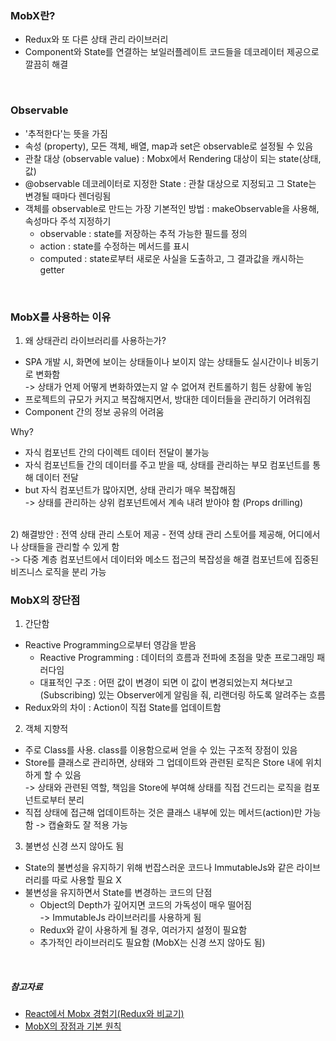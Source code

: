### MobX란?
- Redux와 또 다른 상태 관리 라이브러리
- Component와 State를 연결하는 보일러플레이트 코드들을 데코레이터 제공으로 깔끔히 해결

<br>

### Observable
- '추적한다'는 뜻을 가짐
- 속성 (property), 모든 객체, 배열, map과 set은 observable로 설정될 수 있음
- 관찰 대상 (observable value) : Mobx에서 Rendering 대상이 되는 state(상태, 값)
- @observable 데코레이터로 지정한 State : 관찰 대상으로 지정되고 그 State는 변경될 때마다 렌더링됨
- 객체를 observable로 만드는 가장 기본적인 방법 : makeObservable을 사용해, 속성마다 주석 지정하기
    - observable : state를 저장하는 추적 가능한 필드를 정의
    - action : state를 수정하는 메서드를 표시
    - computed : state로부터 새로운 사실을 도출하고, 그 결과값을 캐시하는 getter

<br>

### MobX를 사용하는 이유

1) 왜 상태관리 라이브러리를 사용하는가?
- SPA 개발 시, 화면에 보이는 상태들이나 보이지 않는 상태들도 실시간이나 비동기로 변화함 <br>
-> 상태가 언제 어떻게 변화하였는지 알 수 없어져 컨트롤하기 힘든 상황에 놓임
- 프로젝트의 규모가 커지고 복잡해지면서, 방대한 데이터들을 관리하기 어려워짐
- Component 간의 정보 공유의 어려움

Why?
- 자식 컴포넌트 간의 다이렉트 데이터 전달이 불가능
- 자식 컴포넌트들 간의 데이터를 주고 받을 때, 상태를 관리하는 부모 컴포넌트를 통해 데이터 전달
- but 자식 컴포넌트가 많아지면, 상태 관리가 매우 복잡해짐<br>
-> 상태를 관리하는 상위 컴포넌트에서 계속 내려 받아야 함 (Props drilling)

<br>
2) 해결방안 : 전역 상태 관리 스토어 제공
- 전역 상태 관리 스토어를 제공해, 어디에서나 상태들을 관리할 수 있게 함<br>
-> 다중 계층 컴포넌트에서 데이터와 메소드 접근의 복잡성을 해결
컴포넌트에 집중된 비즈니스 로직을 분리 가능

<br>

### MobX의 장단점
1) 간단함
- Reactive Programming으로부터 영감을 받음
    - Reactive Programming : 데이터의 흐름과 전파에 초점을 맞춘 프로그래밍 패러다임
    - 대표적인 구조 : 어떤 값이 변경이 되면 이 값이 변경되었는지 쳐다보고(Subscribing) 있는 Observer에게 알림을 줘, 리랜더링 하도록 알려주는 흐름
- Redux와의 차이 : Action이 직접 State를 업데이트함

2) 객체 지향적
- 주로 Class를 사용. class를 이용함으로써 얻을 수 있는 구조적 장점이 있음
- Store를 클래스로 관리하면, 상태와 그 업데이트와 관련된 로직은 Store 내에 위치하게 할 수 있음 <br>
-> 상태와 관련된 역할, 책임을 Store에 부여해 상태를 직접 건드리는 로직을 컴포넌트로부터 분리
- 직접 상태에 접근해 업데이트하는 것은 클래스 내부에 있는 메서드(action)만 가능함
-> 캡슐화도 잘 적용 가능
3) 불변성 신경 쓰지 않아도 됨
- State의 불변성을 유지하기 위해 번잡스러운 코드나 ImmutableJs와 같은 라이브러리를 따로 사용할 필요 X
- 불변성을 유지하면서 State를 변경하는 코드의 단점
    - Object의 Depth가 깊어지면 코드의 가독성이 매우 떨어짐 <br>
    -> ImmutableJs 라이브러리를 사용하게 됨
    - Redux와 같이 사용하게 될 경우, 여러가지 설정이 필요함
    + 추가적인 라이브러리도 필요함
(MobX는 신경 쓰지 않아도 됨)

<br>

##### 참고자료
- [React에서 Mobx 경험기(Redux와 비교기)](https://techblog.woowahan.com/2599/)
- [MobX의 장점과 기본 원칙](https://medium.com/hcleedev/web-mobx의-장점과-기본-원칙-40a36c1cf634)
